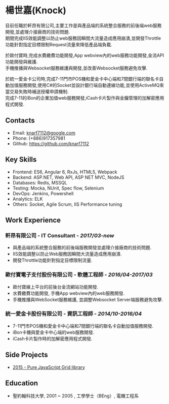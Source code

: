 # 楊世嘉(Knock)

目前任職於軒昂有限公司,主要工作是與產品端的系統整合服務的前後端web服務開發,並處理介接廠商的技術問題.  
期間完成IIS效能調整以防止web服務因瞬間大流量造成應用崩潰,並開發Throttle功能針對指定目標限制Request流量來降低產品端負載.

於歐付寶時,完成水費繳費功能開發,App webview內的web服務功能開發,金流API功能開發與維護.  
手機推播與Websocket服務維護與開發,並改善Websocket服務避免攻擊.

於統一愛金卡公司時,完成7-11門市POS機和愛金卡中心端和7間銀行端的聯名卡自動加值服務開發,使用C#的Socket並設計銀行端自動連線功能,並使用ActiveMQ來當交易失敗時補送授權申請機制.  
完成7-11的iBon的企業加值web服務開發,iCash卡片製作與金鑰管理的加解密應用程式開發.

## Contacts

- Email: knarf7112@google.com
- Phone: (+886)917357981
- Github: <https://github.com/knarf7112>

## Key Skills

- Frontend: ES6, Angular 6, RxJs, HTML5, Webpack
- Backend: ASP.NET, Web API, ASP NET MVC, NodeJS
- Databases: Redis, MSSQL
- Testing: Mocka, NUnit, Spec flow, Selenium
- DevOps: Jenkins, Powershell
- Analytics: ELK
- Others: Socket, Agile Scrum, IIS Performance tuning

## Work Experience

### 軒昂有限公司 - IT Consultant - _2017/03-now_
- 與產品端的系統整合服務的前後端服務開發並處理介接廠商的技術問題.
- IIS效能調整以防止Web服務因瞬間大流量造成應用崩潰.
- 開發Throttle功能針對指定目標限制流量.

### 歐付寶電子支付股份有限公司 - 軟體工程師 - _2016/04-2017/03_
- 歐付寶線上平台的前後台金流網站功能開發.
- 水費繳費功能開發, 手機App webview內的web服務開發.
- 手機推播與WebSocket服務維護, 並調整Websocket Server端服務避免攻擊.

### 統一愛金卡股份有限公司 - 資訊工程師 - _2014/10-2016/04_
- 7-11門市POS機和愛金卡中心端和7間銀行端的聯名卡自動加值服務開發.
- iBon卡機與愛金卡中心端的web服務開發.
- iCash卡片製作時的加解密應用程式開發.


## Side Projects

- [2015 - Pure JavaScript Grid library](https://knarf7112.github.io/)

## Education

- 聖約翰科技大學, 2001 ~ 2005 , 工學學士（BEng）, 電機工程系



